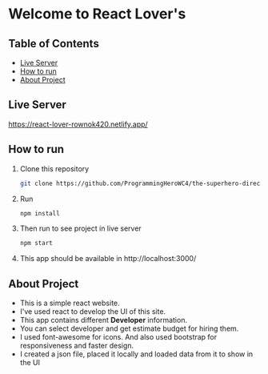 # Welcome to React Lover's


## Table of Contents

- [Live Server](#live-server)
- [How to run](#how-to-run)
- [About Project](#about-project)

## Live Server

https://react-lover-rownok420.netlify.app/

## How to run

1. Clone this repository
   
   ```sh
   git clone https://github.com/ProgrammingHeroWC4/the-superhero-direction-rownok420
   ```

2. Run
   
    ```sh
    npm install
    ```
   
3. Then run to see project in live server
   
   ```sh
   npm start
   ```
   
4. This app should be available in http://localhost:3000/

## About Project

- This is a simple react website.
- I've used react to develop the UI of this site.
- This app contains different <strong>Developer</strong> information.
- You can select developer and get estimate budget for hiring them.
- I used font-awesome for icons. And also used bootstrap for responsiveness and faster design.
- I created a json file, placed it locally and loaded data from it to show in the UI